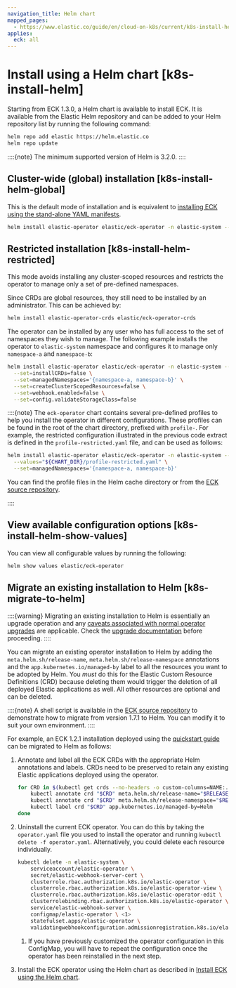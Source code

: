 ```yaml
---
navigation_title: Helm chart
mapped_pages:
  - https://www.elastic.co/guide/en/cloud-on-k8s/current/k8s-install-helm.html
applies:
  eck: all
---
```


# Install using a Helm chart [k8s-install-helm]

Starting from ECK 1.3.0, a Helm chart is available to install ECK. It is available from the Elastic Helm repository and can be added to your Helm repository list by running the following command:

```sh
helm repo add elastic https://helm.elastic.co
helm repo update
```

::::{note}
The minimum supported version of Helm is 3.2.0.
::::


## Cluster-wide (global) installation [k8s-install-helm-global]

This is the default mode of installation and is equivalent to [installing ECK using the stand-alone YAML manifests](install-using-yaml-manifest-quickstart.md).

```sh
helm install elastic-operator elastic/eck-operator -n elastic-system --create-namespace
```

## Restricted installation [k8s-install-helm-restricted]

This mode avoids installing any cluster-scoped resources and restricts the operator to manage only a set of pre-defined namespaces.

Since CRDs are global resources, they still need to be installed by an administrator. This can be achieved by:

```sh
helm install elastic-operator-crds elastic/eck-operator-crds
```

The operator can be installed by any user who has full access to the set of namespaces they wish to manage. The following example installs the operator to `elastic-system` namespace and configures it to manage only `namespace-a` and `namespace-b`:

```sh
helm install elastic-operator elastic/eck-operator -n elastic-system --create-namespace \
  --set=installCRDs=false \
  --set=managedNamespaces='{namespace-a, namespace-b}' \
  --set=createClusterScopedResources=false \
  --set=webhook.enabled=false \
  --set=config.validateStorageClass=false
```

::::{note}
The `eck-operator` chart contains several pre-defined profiles to help you install the operator in different configurations. These profiles can be found in the root of the chart directory, prefixed with `profile-`. For example, the restricted configuration illustrated in the previous code extract is defined in the `profile-restricted.yaml` file, and can be used as follows:

```sh
helm install elastic-operator elastic/eck-operator -n elastic-system --create-namespace \
  --values="${CHART_DIR}/profile-restricted.yaml" \
  --set=managedNamespaces='{namespace-a, namespace-b}'
```

You can find the profile files in the Helm cache directory or from the [ECK source repository](https://github.com/elastic/cloud-on-k8s/tree/2.16/deploy/eck-operator).

::::

## View available configuration options [k8s-install-helm-show-values]

You can view all configurable values by running the following:

```sh
helm show values elastic/eck-operator
```

## Migrate an existing installation to Helm [k8s-migrate-to-helm]

::::{warning}
Migrating an existing installation to Helm is essentially an upgrade operation and any [caveats associated with normal operator upgrades](../../upgrade/orchestrator/upgrade-cloud-on-k8s.md#k8s-beta-to-ga-rolling-restart) are applicable. Check the [upgrade documentation](../../upgrade/orchestrator/upgrade-cloud-on-k8s.md#k8s-ga-upgrade) before proceeding.
::::

You can migrate an existing operator installation to Helm by adding the `meta.helm.sh/release-name`, `meta.helm.sh/release-namespace` annotations and the `app.kubernetes.io/managed-by` label to all the resources you want to be adopted by Helm. You *must* do this for the Elastic Custom Resource Definitions (CRD) because deleting them would trigger the deletion of all deployed Elastic applications as well. All other resources are optional and can be deleted.

::::{note}
A shell script is available in the [ECK source repository](https://github.com/elastic/cloud-on-k8s/blob/2.16/deploy/helm-migrate.sh) to demonstrate how to migrate from version 1.7.1 to Helm. You can modify it to suit your own environment.
::::

For example, an ECK 1.2.1 installation deployed using the [quickstart guide](https://www.elastic.co/guide/en/cloud-on-k8s/1.2/k8s-quickstart.html) can be migrated to Helm as follows:

1. Annotate and label all the ECK CRDs with the appropriate Helm annotations and labels. CRDs need to be preserved to retain any existing Elastic applications deployed using the operator.

    ```sh
    for CRD in $(kubectl get crds --no-headers -o custom-columns=NAME:.metadata.name | grep k8s.elastic.co); do
        kubectl annotate crd "$CRD" meta.helm.sh/release-name="$RELEASE_NAME"
        kubectl annotate crd "$CRD" meta.helm.sh/release-namespace="$RELEASE_NAMESPACE"
        kubectl label crd "$CRD" app.kubernetes.io/managed-by=Helm
    done
    ```

2. Uninstall the current ECK operator. You can do this by taking the `operator.yaml` file you used to install the operator and running `kubectl delete -f operator.yaml`. Alternatively, you could delete each resource individually.

    ```sh
    kubectl delete -n elastic-system \
        serviceaccount/elastic-operator \
        secret/elastic-webhook-server-cert \
        clusterrole.rbac.authorization.k8s.io/elastic-operator \
        clusterrole.rbac.authorization.k8s.io/elastic-operator-view \
        clusterrole.rbac.authorization.k8s.io/elastic-operator-edit \
        clusterrolebinding.rbac.authorization.k8s.io/elastic-operator \
        service/elastic-webhook-server \
        configmap/elastic-operator \ <1>
        statefulset.apps/elastic-operator \
        validatingwebhookconfiguration.admissionregistration.k8s.io/elastic-webhook.k8s.elastic.co
    ```

    1. If you have previously customized the operator configuration in this ConfigMap, you will have to repeat the configuration once the operator has been reinstalled in the next step.

3. Install the ECK operator using the Helm chart as described in [Install ECK using the Helm chart]().
